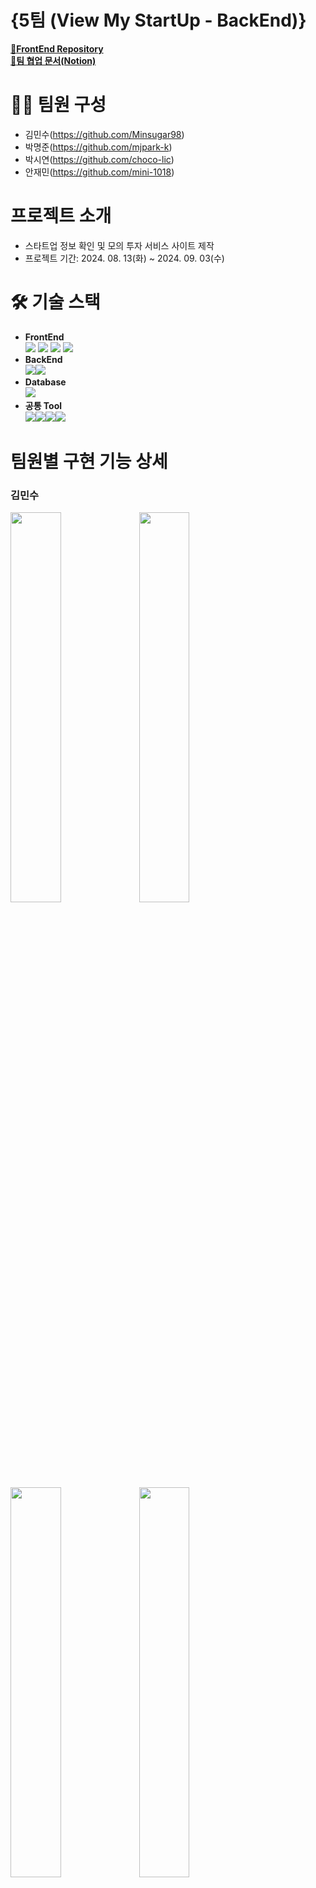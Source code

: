 # {5팀 (View My StartUp - BackEnd)}

[📝**FrontEnd Repository**](https://github.com/mjpark-k/1-ViewMyStartup-5-FE)  
[📝**팀 협업 문서(Notion)**](https://www.notion.so/01cfaff9d9714af3a4efc36e6c2e7b3c?v=6af144344def49b08b4a356710c46dbc)

# 🙋‍♂️ 팀원 구성

- 김민수(https://github.com/Minsugar98)
- 박명준(https://github.com/mjpark-k)
- 박시연(https://github.com/choco-lic)
- 안재민(https://github.com/mini-1018)

# 프로젝트 소개

- 스타트업 정보 확인 및 모의 투자 서비스 사이트 제작
- 프로젝트 기간: 2024. 08. 13(화) ~ 2024. 09. 03(수)

# 🛠 기술 스택

- **FrontEnd**  
  ![](https://img.shields.io/badge/JavaScript-F7DF1E?style=for-the-badge&logo=JavaScript&logoColor=white) ![](https://img.shields.io/badge/React-20232A?style=for-the-badge&logo=react&logoColor=61DAFB) ![](https://img.shields.io/badge/CSS-239120?&style=for-the-badge&logo=css3&logoColor=white) ![](https://img.shields.io/badge/React_Router-CA4245?style=for-the-badge&logo=react-router&logoColor=white)
- **BackEnd**  
  ![](https://img.shields.io/badge/Express.js-404D59?style=for-the-badge)![](https://img.shields.io/badge/Prisma-3982CE?style=for-the-badge&logo=Prisma&logoColor=white)
- **Database**  
  ![](https://img.shields.io/badge/PostgreSQL-316192?style=for-the-badge&logo=postgresql&logoColor=white)
- **공통 Tool**  
  ![](https://img.shields.io/badge/GitHub-100000?style=for-the-badge&logo=github&logoColor=white)![](https://img.shields.io/badge/Notion-000000?style=for-the-badge&logo=notion&logoColor=white)![](https://img.shields.io/badge/Discord-7289DA?style=for-the-badge&logo=discord&logoColor=white)![](https://img.shields.io/badge/Netlify-00C7B7?style=for-the-badge&logo=netlify&logoColor=white)

# 팀원별 구현 기능 상세

### 김민수

<img src="https://github.com/user-attachments/assets/ad6afff7-0b82-4d81-ab10-1b7ca5d63a5b" width="40%" height="40%">
<img src="https://github.com/user-attachments/assets/db9ffbc4-18ca-44bc-8542-80c14301ac68" width="40%" height="40%">
<img src="https://github.com/user-attachments/assets/5259e125-57f7-48d7-ad67-a070e2092da4" width="40%" height="40%">
<img src="https://github.com/user-attachments/assets/1461f714-c62b-4f18-b728-0c0b2d8f5f3d" width="40%" height="40%">

- **공용 Modal 컴포넌트(기본 틀)**
- **비교 결과 페이지**
  - 기업 상세 페이지 데이터로 투자 하기
  - 나의 기업 데이터로 투자 하기
  - 나의 기업, 비교 기업 데이터로 비교 결과 확인
  - 나의 기업 데이터로 상위, 하위 2위 순위 확인
  - 반응형 레이아웃 구현

### 박명준

<img src="https://github.com/user-attachments/assets/659966e9-8bb3-475d-9287-61f55322e4d0" width="70%" height="70%">

- **Nav 컴포넌트**
  - sticky 기능 추가 / NavLink의 active style을 통해 하이라이트 표현
  - 반응형 레이아웃 구현

<img src="https://github.com/user-attachments/assets/d6fc3fe3-3892-4d2f-8073-db880d253796" width="40%" height="40%">
<img src="https://github.com/user-attachments/assets/14049505-140a-4a6f-b67f-e4672e3b0f4d" width="40%" height="40%">
<img src="https://github.com/user-attachments/assets/6abda344-3661-4af6-904a-b54bf8f9d857" width="40%" height="40%">
<img src="https://github.com/user-attachments/assets/b5e9abd8-d78d-47fe-9631-71844a07c5ff" width="40%" height="40%">

- **나의 기업 비교 선택 페이지**
  - 모달 속 axios(GET)를 통해 나의 기업, 비교 기업 선택 기능 구현
  - 여러 버튼의 조건 처리
  - keyword를 통해 검색 기능 구현
  - 반응형 레이아웃 구현

### 박시연

<img src="https://github.com/user-attachments/assets/b52636e9-1bdd-4134-ac19-c657f1380672" width="40%" height="40%">
<img src="https://github.com/user-attachments/assets/5d59ff85-415c-44cd-9e84-19125ac0f2ab" width="40%" height="40%">

- **기업 전체 리스트 조회 페이지**
- **투자 현황 페이지**
- **비교 현황 페이지**
  - 반응형 레이아웃 구현
  - 검색기능과 정렬기능 구현

### 안재민

<img src="https://github.com/user-attachments/assets/700b22c4-0d97-4c31-8b66-fe57514e9a48" width="40%" height="40%">
<img src="https://github.com/user-attachments/assets/b4d6f6a1-5d9f-4a18-9666-8d60f0fd5dca" width="40%" height="40%">
<img src="https://github.com/user-attachments/assets/26543711-a54b-49e6-9479-9a9a70b6c37d" width="40%" height="40%">
<img src="https://github.com/user-attachments/assets/eab0ff56-44ae-4d9b-8625-5d8c227fd71e" width="40%" height="40%">

- **공용 Button 컴포넌트**
  - 일반 버튼과 페이지네이션 버튼 2가지 컴포넌트
  - 각각 한개의 컴포넌트로 전체 페이지에서 활용
- **기업 상세 페이지**
  - 기업리스트 클릭 시 해당 ID의 기업상세 페이지로 이동
  - 삭제 팝업 드롭다운
  - 비밀번호 유효성검사 후 일치하면 삭제되도록 삭제API 기능구현
  - 비밀번호가 일치하지 않을 경우 삭제 실패 팝업으로 변경
  - 투자내역이 없는 경우 텍스트 출력
  - 반응형 레이아웃 구현

# 📂 파일구조

<details>
  <summary>파일 구조</summary>
  <pre>
📦src
 ┣ 📂components
 ┃ ┣ 📂addStartup
 ┃ ┃ ┣ 📂modal
 ┃ ┃ ┃ ┣ 📜modal.css
 ┃ ┃ ┃ ┗ 📜modal.js
 ┃ ┃ ┣ 📜addStartup.css
 ┃ ┃ ┗ 📜addStartup.js
 ┃ ┣ 📂Buttons
 ┃ ┃ ┣ 📜ActionButton.css
 ┃ ┃ ┣ 📜ActionButton.js
 ┃ ┃ ┣ 📜PaginationButton.css
 ┃ ┃ ┗ 📜PaginationButton.js
 ┃ ┣ 📂ChipContent
 ┃ ┃ ┣ 📜ChipContent.css
 ┃ ┃ ┗ 📜ChipContent.js
 ┃ ┣ 📂ComapanyItem
 ┃ ┃ ┣ 📜CompanyItem.css
 ┃ ┃ ┗ 📜CompanyItem.js
 ┃ ┣ 📂CompanyChip
 ┃ ┃ ┣ 📜CompanyChip.css
 ┃ ┃ ┗ 📜CompanyChip.js
 ┃ ┣ 📂CompanyDetail
 ┃ ┃ ┣ 📂Forms
 ┃ ┃ ┃ ┣ 📜DeleteFailForm.css
 ┃ ┃ ┃ ┣ 📜DeleteFailForm.js
 ┃ ┃ ┃ ┣ 📜DeleteModalForm.css
 ┃ ┃ ┃ ┗ 📜DeleteModalForm.js
 ┃ ┃ ┣ 📂Inputs
 ┃ ┃ ┃ ┣ 📜Inputs.css
 ┃ ┃ ┃ ┗ 📜Inputs.js
 ┃ ┃ ┣ 📜CompanyDetail.css
 ┃ ┃ ┣ 📜CompanyDetail.js
 ┃ ┃ ┣ 📜InvesterList.css
 ┃ ┃ ┣ 📜InvesterList.js
 ┃ ┃ ┣ 📜InvesterListDropdown.css
 ┃ ┃ ┗ 📜InvesterListDropdown.js
 ┃ ┣ 📂CompanyRank
 ┃ ┃ ┣ 📂InvestList
 ┃ ┃ ┃ ┣ 📜CompanyRankInvestList.js
 ┃ ┃ ┃ ┣ 📜CompanyRankInvestTitle.js
 ┃ ┃ ┃ ┣ 📜InvestList.module.css
 ┃ ┃ ┃ ┗ 📜InvestTitle.module.css
 ┃ ┃ ┣ 📜CompanyRank.css
 ┃ ┃ ┗ 📜CompanyRank.js
 ┃ ┣ 📂ComparisonList
 ┃ ┃ ┣ 📜ComparisonList.js
 ┃ ┃ ┣ 📜ComparisonList.module.css
 ┃ ┃ ┣ 📜ComparisonTitle.js
 ┃ ┃ ┗ 📜ComparisonTitle.module.css
 ┃ ┣ 📂ComparisonViewer
 ┃ ┃ ┣ 📂InvestList
 ┃ ┃ ┃ ┣ 📜ComparisonInvestList.js
 ┃ ┃ ┃ ┣ 📜ComparisonInvestTitle.js
 ┃ ┃ ┃ ┣ 📜InvestList.module.css
 ┃ ┃ ┃ ┗ 📜InvestTitle.module.css
 ┃ ┃ ┣ 📜ComparisonViewer.css
 ┃ ┃ ┗ 📜ComparisonViewer.js
 ┃ ┣ 📂InvestList
 ┃ ┃ ┣ 📜InvestList.js
 ┃ ┃ ┣ 📜InvestList.module.css
 ┃ ┃ ┣ 📜InvestTitle.js
 ┃ ┃ ┗ 📜InvestTitle.module.css
 ┃ ┣ 📂Layout
 ┃ ┃ ┣ 📜Layout.css
 ┃ ┃ ┗ 📜Layout.js
 ┃ ┣ 📂modal
 ┃ ┃ ┣ 📜modal.css
 ┃ ┃ ┗ 📜modal.js
 ┃ ┣ 📂MyCompany
 ┃ ┃ ┣ 📜MyCompany.css
 ┃ ┃ ┗ 📜MyCompany.js
 ┃ ┣ 📂Nav
 ┃ ┃ ┣ 📜Nav.css
 ┃ ┃ ┗ 📜Nav.js
 ┃ ┣ 📂OtherCompany
 ┃ ┃ ┣ 📜OtherCompany.css
 ┃ ┃ ┗ 📜OtherCompany.js
 ┃ ┗ 📂StartupList
 ┃ ┃ ┣ 📜StartupList.js
 ┃ ┃ ┣ 📜StartupList.module.css
 ┃ ┃ ┣ 📜StartupTitle.js
 ┃ ┃ ┗ 📜StartupTitle.module.css
 ┣ 📂images
 ┃ ┣ 📜btn-plus.svg
 ┃ ┣ 📜complete.png
 ┃ ┣ 📜delete-chip.svg
 ┃ ┣ 📜delete-img.svg
 ┃ ┣ 📜ic_search.svg
 ┃ ┣ 📜ic_toggle.svg
 ┃ ┣ 📜initialization.png
 ┃ ┣ 📜initialization.svg
 ┃ ┣ 📜kebab.svg
 ┃ ┣ 📜logo-img.svg
 ┃ ┣ 📜Mask group.svg
 ┃ ┣ 📜navLogo.png
 ┃ ┣ 📜not-found.png
 ┃ ┣ 📜page-before-button.png
 ┃ ┣ 📜page-next-button.png
 ┃ ┣ 📜pass-close.svg
 ┃ ┣ 📜pass-open.svg
 ┃ ┣ 📜search-button.svg
 ┃ ┣ 📜search-delete.svg
 ┃ ┗ 📜visibility-eye.png
 ┣ 📂pages
 ┃ ┣ 📂CompanyDetailPage
 ┃ ┃ ┣ 📜CompanyDetailPage.css
 ┃ ┃ ┗ 📜CompanyDetailPage.js
 ┃ ┣ 📂CompareCompany
 ┃ ┃ ┣ 📜CompareCompany.css
 ┃ ┃ ┗ 📜CompareCompany.js
 ┃ ┣ 📂ComparisonPage
 ┃ ┃ ┣ 📜ComparisonViewer.css
 ┃ ┃ ┗ 📜ComparisonViewer.js
 ┃ ┣ 📂investment
 ┃ ┃ ┣ 📜investment.css
 ┃ ┃ ┗ 📜investment.js
 ┃ ┣ 📂InvestPage
 ┃ ┃ ┣ 📜InvestViewer.css
 ┃ ┃ ┗ 📜InvestViewer.js
 ┃ ┣ 📂NotFoundPage
 ┃ ┃ ┣ 📜NotFoundPage.css
 ┃ ┃ ┗ 📜NotFoundPage.js
 ┃ ┗ 📂StartupPage
 ┃ ┃ ┣ 📜StartupViewer.css
 ┃ ┃ ┗ 📜StartupViewer.js
 ┣ 📜api.js
 ┣ 📜App.js
 ┣ 📜index.css
 ┣ 📜index.js
 ┗ 📜reset.css
  </pre>
</details>

# 구현 홈페이지

[🏁View My StartUp](https://view-my-startup-5.netlify.app)

# 프로젝트 회고록
[😊프로젝트 회고록](https://www.notion.so/861a295e70264888a1bdc67ddc8c2913)
